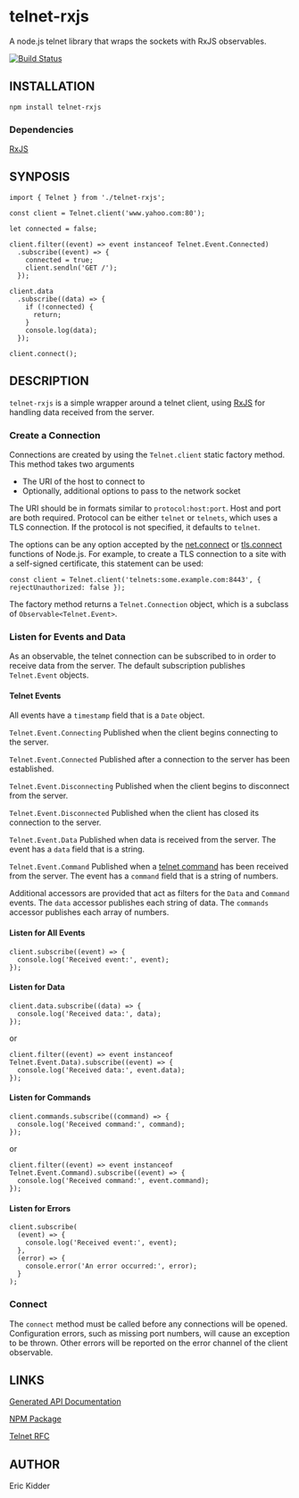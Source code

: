 # telnet-rxjs

A node.js telnet library that wraps the sockets with RxJS observables.

[![Build Status](https://travis-ci.org/herrevilkitten/telnet-rxjs.svg?branch=master)](https://travis-ci.org/herrevilkitten/telnet-rxjs)

## INSTALLATION

```
npm install telnet-rxjs
```

### Dependencies

[RxJS](https://www.npmjs.com/package/rxjs)

## SYNPOSIS
```
import { Telnet } from './telnet-rxjs';

const client = Telnet.client('www.yahoo.com:80');

let connected = false;

client.filter((event) => event instanceof Telnet.Event.Connected)
  .subscribe((event) => {
    connected = true;
    client.sendln('GET /');
  });

client.data
  .subscribe((data) => {
    if (!connected) {
      return;
    }
    console.log(data);
  });

client.connect();
```
## DESCRIPTION

`telnet-rxjs` is a simple wrapper around a telnet client, using [RxJS](https://github.com/ReactiveX/rxjs) for handling data received from the server.

### Create a Connection

Connections are created by using the `Telnet.client` static factory method.  This method takes two arguments

* The URI of the host to connect to
* Optionally, additional options to pass to the network socket

The URI should be in formats similar to `protocol:host:port`.  Host and port are both required.  Protocol can be either `telnet` or `telnets`, which uses a TLS connection.  If the protocol is not specified, it defaults to `telnet`.

The options can be any option accepted by the [net.connect](https://nodejs.org/dist/latest-v7.x/docs/api/net.html#net_net_connect_options_connectlistener) or [tls.connect](https://nodejs.org/dist/latest-v7.x/docs/api/tls.html#tls_tls_connect_options_callback) functions of Node.js.  For example, to create a TLS connection to a site with a self-signed certificate, this statement can be used:

```
const client = Telnet.client('telnets:some.example.com:8443', { rejectUnauthorized: false });
```

The factory method returns a `Telnet.Connection` object, which is a subclass of `Observable<Telnet.Event>`.

### Listen for Events and Data

As an observable, the telnet connection can be subscribed to in order to receive data from the server.  The default subscription publishes `Telnet.Event` objects.

#### Telnet Events
All events have a `timestamp` field that is a `Date` object.

`Telnet.Event.Connecting`
Published when the client begins connecting to the server.

`Telnet.Event.Connected`
Published after a connection to the server has been established.

`Telnet.Event.Disconnecting`
Published when the client begins to disconnect from the server.

`Telnet.Event.Disconnected`
Published when the client has closed its connection to the server.

`Telnet.Event.Data`
Published when data is received from the server.  The event has a `data` field that is a string.

`Telnet.Event.Command`
Published when a [telnet command](http://www.faqs.org/rfcs/rfc854.html) has been received from the server.  The event has a `command` field that is a string of numbers.

Additional accessors are provided that act as filters for the `Data` and `Command` events.  The `data` accessor publishes each string of data.  The `commands` accessor publishes each array of numbers.

#### Listen for All Events
```
client.subscribe((event) => {
  console.log('Received event:', event);
});
```

#### Listen for Data
```
client.data.subscribe((data) => {
  console.log('Received data:', data);
});
```
or
```
client.filter((event) => event instanceof Telnet.Event.Data).subscribe((event) => {
  console.log('Received data:', event.data);
});
```

#### Listen for Commands
```
client.commands.subscribe((command) => {
  console.log('Received command:', command);
});
```
or
```
client.filter((event) => event instanceof Telnet.Event.Command).subscribe((event) => {
  console.log('Received command:', event.command);
});
```

#### Listen for Errors
```
client.subscribe(
  (event) => {
    console.log('Received event:', event);
  },
  (error) => {
    console.error('An error occurred:', error);
  }
);
```

### Connect
The `connect` method must be called before any connections will be opened.  Configuration errors, such as missing port numbers, will cause an exception to be thrown.  Other errors will be reported on the error channel of the client observable.

## LINKS

[Generated API Documentation](https://herrevilkitten.github.io/telnet-rxjs/)

[NPM Package](https://www.npmjs.com/package/telnet-rxjs)

[Telnet RFC](http://www.faqs.org/rfcs/rfc854.html)

## AUTHOR

Eric Kidder
